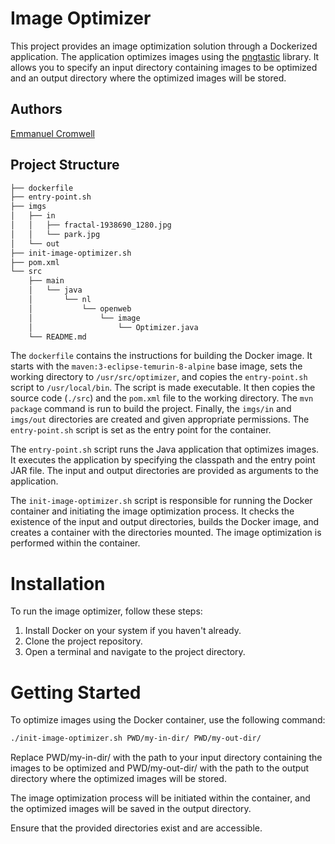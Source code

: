 # Image Optimizer

This project provides an image optimization solution through a Dockerized application. The application optimizes images using the [pngtastic](https://github.com/pngtastic/pngtastic) library. It allows you to specify an input directory containing images to be optimized and an output directory where the optimized images will be stored.

## Authors

[Emmanuel Cromwell](https://github.com/blacrommie)

## Project Structure

```bash
├── dockerfile
├── entry-point.sh
├── imgs
│   ├── in
│   │   ├── fractal-1938690_1280.jpg
│   │   └── park.jpg
│   └── out
├── init-image-optimizer.sh
├── pom.xml
└── src
    ├── main
    │   └── java
    │       └── nl
    │           └── openweb
    │               └── image
    │                   └── Optimizer.java
    └── README.md

```

The `dockerfile` contains the instructions for building the Docker image. It starts with the `maven:3-eclipse-temurin-8-alpine` base image, sets the working directory to `/usr/src/optimizer`, and copies the `entry-point.sh` script to `/usr/local/bin`. The script is made executable. It then copies the source code (`./src`) and the `pom.xml` file to the working directory. The `mvn package` command is run to build the project. Finally, the `imgs/in` and `imgs/out` directories are created and given appropriate permissions. The `entry-point.sh` script is set as the entry point for the container.

The `entry-point.sh` script runs the Java application that optimizes images. It executes the application by specifying the classpath and the entry point JAR file. The input and output directories are provided as arguments to the application.

The `init-image-optimizer.sh` script is responsible for running the Docker container and initiating the image optimization process. It checks the existence of the input and output directories, builds the Docker image, and creates a container with the directories mounted. The image optimization is performed within the container.

# Installation

To run the image optimizer, follow these steps:

1. Install Docker on your system if you haven't already.
2. Clone the project repository.
3. Open a terminal and navigate to the project directory.

# Getting Started

To optimize images using the Docker container, use the following command:

```bash
./init-image-optimizer.sh PWD/my-in-dir/ PWD/my-out-dir/
```

Replace PWD/my-in-dir/ with the path to your input directory containing the images to be optimized and PWD/my-out-dir/ with the path to the output directory where the optimized images will be stored.

The image optimization process will be initiated within the container, and the optimized images will be saved in the output directory.

Ensure that the provided directories exist and are accessible.
